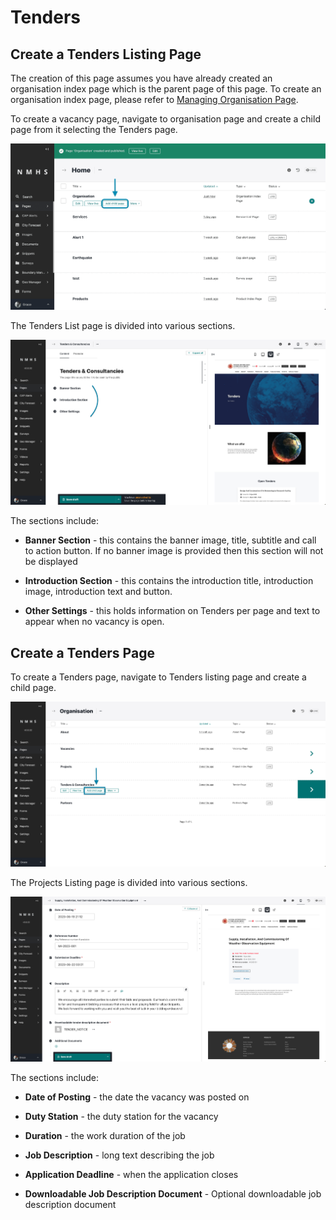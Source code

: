 # Tenders

## Create a Tenders Listing Page

The creation of this page assumes you have already created an organisation index page which is the parent page of this page. To create an organisation index page, please refer to [Managing Organisation Page](./Manage-Organisation).

To create a vacancy page, navigate to organisation page and create a child page from it selecting the Tenders page.

![Tenders List page](../../../_static/images/about/add_about_page.png "Tenders List page")


The Tenders List page is divided into various sections.

![Tenders List page](../../../_static/images/tenders/tender_sections.png "Tenders List page")

The sections include:

- **Banner Section** - this contains the banner image, title, subtitle and call to action button. If no banner image is provided then this section will not be displayed

- **Introduction Section** - this contains the introduction title, introduction image, introduction text and button.

- **Other Settings** - this holds information on Tenders per page and text to appear when no vacancy is open.

## Create a Tenders Page

To create a Tenders page, navigate to Tenders listing page and create a child page.

![Tenders page](../../../_static/images/tenders/add_tender_item.png "Tenders page")

The Projects Listing page is divided into various sections.

![Tenders page](../../../_static/images/tenders/tender_item_sections.png "Tenders page")

The sections include:

- **Date of Posting** - the date the vacancy was posted on

- **Duty Station** - the duty station for the vacancy

- **Duration** - the work duration of the job

- **Job Description** - long text describing the job

- **Application Deadline** - when the application closes

- **Downloadable Job Description Document** - Optional downloadable job description document 


